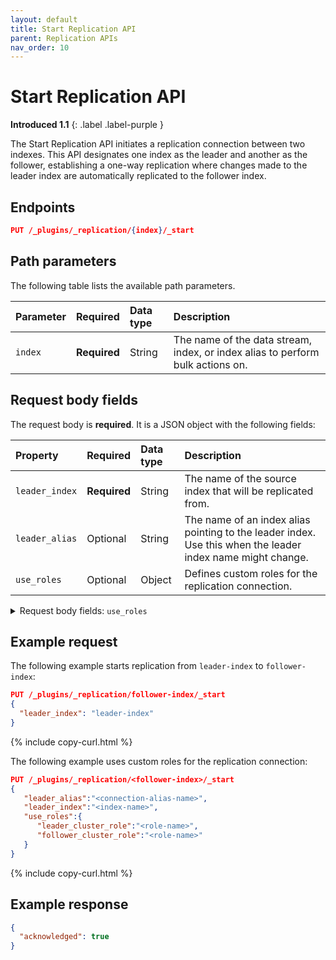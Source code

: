 ```yaml
---
layout: default
title: Start Replication API
parent: Replication APIs
nav_order: 10
---
```


# Start Replication API
**Introduced 1.1**
{: .label .label-purple }

The Start Replication API initiates a replication connection between two indexes. This API designates one index as the leader and another as the follower, establishing a one-way replication where changes made to the leader index are automatically replicated to the follower index.

<!-- spec_insert_start
api: replication.start
component: endpoints
-->
## Endpoints
```json
PUT /_plugins/_replication/{index}/_start
```
<!-- spec_insert_end -->

<!-- spec_insert_start
api: replication.start
component: path_parameters
-->
## Path parameters

The following table lists the available path parameters.

| Parameter | Required | Data type | Description |
| :--- | :--- | :--- | :--- |
| `index` | **Required** | String | The name of the data stream, index, or index alias to perform bulk actions on. |

<!-- spec_insert_end -->

## Request body fields

The request body is **required**. It is a JSON object with the following fields:

| Property | Required | Data type | Description |
| :--- | :--- | :--- | :--- |
| `leader_index` | **Required** | String | The name of the source index that will be replicated from. |
| `leader_alias` | Optional | String | The name of an index alias pointing to the leader index. Use this when the leader index name might change. |
| `use_roles` | Optional | Object | Defines custom roles for the replication connection. |

<details markdown="block">
  <summary>
    Request body fields: <code>use_roles</code>
  </summary>
  {: .text-delta}

`use_roles` is a JSON object with the following fields:

| Property | Data type | Description |
| :--- | :--- | :--- |
| `leader_cluster_role` | String | The role used for the leader cluster during replication. This role must have appropriate read permissions on the leader index. |
| `follower_cluster_role` | String | The role used for the follower cluster during replication. This role must have appropriate write permissions on the follower index. |

</details>

## Example request

The following example starts replication from `leader-index` to `follower-index`:

```json
PUT /_plugins/_replication/follower-index/_start
{
  "leader_index": "leader-index"
}
```
{% include copy-curl.html %}

The following example uses custom roles for the replication connection:

```json
PUT /_plugins/_replication/<follower-index>/_start
{
   "leader_alias":"<connection-alias-name>",
   "leader_index":"<index-name>",
   "use_roles":{
      "leader_cluster_role":"<role-name>",
      "follower_cluster_role":"<role-name>"
   }
}
```
{% include copy-curl.html %}

## Example response

```json
{
  "acknowledged": true
}
```



